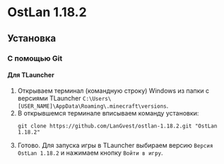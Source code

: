 # OstLan 1.18.2
## Установка
### С помощью Git
#### Для TLauncher
1. Открываем терминал (командную строку) Windows из папки с версиями TLauncher ```C:\Users\[USER_NAME]\AppData\Roaming\.minecraft\versions```.
2. В открывшемся терминале вписываем команду установки:
	```
	git clone https://github.com/LanGvest/ostlan-1.18.2.git "OstLan 1.18.2"
3. Готово. Для запуска игры в TLauncher выбираем версию ```Версия OstLan 1.18.2``` и нажимаем кнопку ```Войти в игру```.